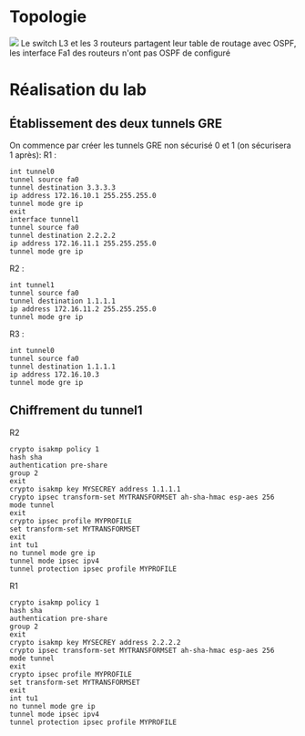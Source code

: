 # Topologie
![](Images/)
Le switch L3 et les 3 routeurs partagent leur table de routage avec OSPF, les interface Fa1 des routeurs n'ont pas OSPF de configuré

# Réalisation du lab
## Établissement des deux tunnels GRE
On commence par créer les tunnels GRE non sécurisé 0 et 1  (on sécurisera 1 après):
R1 :
```
int tunnel0
tunnel source fa0
tunnel destination 3.3.3.3
ip address 172.16.10.1 255.255.255.0
tunnel mode gre ip
exit
interface tunnel1
tunnel source fa0
tunnel destination 2.2.2.2
ip address 172.16.11.1 255.255.255.0
tunnel mode gre ip
``` 
R2 :
```
int tunnel1
tunnel source fa0
tunnel destination 1.1.1.1
ip address 172.16.11.2 255.255.255.0
tunnel mode gre ip
```
R3 :
```
int tunnel0
tunnel source fa0
tunnel destination 1.1.1.1
ip address 172.16.10.3
tunnel mode gre ip
```
## Chiffrement du tunnel1
R2
```
crypto isakmp policy 1
hash sha
authentication pre-share
group 2
exit
crypto isakmp key MYSECREY address 1.1.1.1
crypto ipsec transform-set MYTRANSFORMSET ah-sha-hmac esp-aes 256
mode tunnel
exit
crypto ipsec profile MYPROFILE
set transform-set MYTRANSFORMSET
exit
int tu1
no tunnel mode gre ip
tunnel mode ipsec ipv4
tunnel protection ipsec profile MYPROFILE
```
R1
```
crypto isakmp policy 1
hash sha
authentication pre-share
group 2
exit
crypto isakmp key MYSECREY address 2.2.2.2
crypto ipsec transform-set MYTRANSFORMSET ah-sha-hmac esp-aes 256
mode tunnel
exit
crypto ipsec profile MYPROFILE
set transform-set MYTRANSFORMSET
exit
int tu1
no tunnel mode gre ip
tunnel mode ipsec ipv4
tunnel protection ipsec profile MYPROFILE
```
